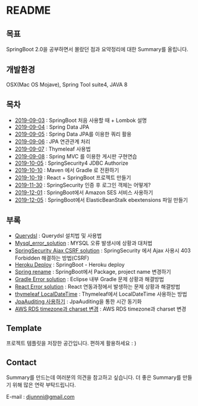 # README

## 목표

SpringBoot 2.0을 공부하면서 몰랐던 점과 요약정리에 대한 Summary를 올립니다.

## 개발환경

OSX\(Mac OS Mojave\), Spring Tool suite4, JAVA 8

## 목차

* [2019-09-03](https://github.com/Djunnni/Springboot-Summary/blob/master/2019-09-03.md) : SpringBoot 처음 사용할 때 + Lombok 설명
* [2019-09-04](https://github.com/Djunnni/Springboot-Summary/blob/master/2019-09-04.md) : Spring Data JPA 
* [2019-09-05](https://github.com/Djunnni/Springboot-Summary/blob/master/2019-09-05.md) : Spring Data JPA를 이용한 쿼리 활용
* [2019-09-06](https://github.com/Djunnni/Springboot-Summary/blob/master/2019-09-06.md) : JPA 연관관계 처리
* [2019-09-07](https://github.com/Djunnni/Springboot-Summary/blob/master/2019-09-07.md) : Thymeleaf 사용법
* [2019-09-08](https://github.com/Djunnni/Springboot-Summary/blob/master/2019-09-08.md) : Spring MVC 를 이용한 게시판 구현연습
* [2019-10-05](https://github.com/Djunnni/Springboot-Summary/blob/master/2019-10-05.md) : SpringSecurity4 JDBC Authorize
* [2019-10-10](https://github.com/Djunnni/Springboot-Summary/blob/master/2019-10-10.md) : Maven 에서 Gradle 로 전환하기
* [2019-10-19](https://github.com/Djunnni/Springboot-Summary/blob/master/2019-10-19.md) : React + SpringBoot 프로젝트 만들기
* [2019-11-30](https://github.com/Djunnni/Springboot-Summary/blob/master/2019-11-30.md) : SpringSecurity 인증 후 로그인 객체는 어떻게? 
* [2019-12-01](https://github.com/Djunnni/Springboot-Summary/blob/master/2019-12-01.md) : SpringBoot에서 Amazon SES 서비스 사용하기
* [2019-12-05](https://github.com/Djunnni/Springboot-Summary/blob/master/2019-12-05.md) : SpringBoot에서 ElasticBeanStalk ebextensions 파일 만들기

## 부록

* [Querydsl](https://github.com/Djunnni/Springboot-Summary/blob/master/appendix/querydsl.md) : Querydsl 설치법 및 사용법 
* [Mysql\_error\_solution](https://github.com/Djunnni/Springboot-Summary/blob/master/appendix/mysql_error_solution.md) : MYSQL 오류 발생시에 상황과 대처법
* [SpringSecurity Ajax CSRF solution](https://github.com/Djunnni/Springboot-Summary/blob/master/appendix/SpringSecurity-Ajax-CSRF-solution.md) : SpringSecurity 에서 Ajax 사용시 403 Forbidden 해결하는 방법\(CSRF\)
* [Heroku Deploy](https://github.com/Djunnni/Springboot-Summary/blob/master/appendix/heroku-deploy.md) : SpringBoot - Heroku deploy
* [Spring rename](https://github.com/Djunnni/Springboot-Summary/blob/master/appendix/spring-rename.md) : SpringBoot에서 Package, project name 변경하기
* [Gradle Error solution](https://github.com/Djunnni/Springboot-Summary/blob/master/appendix/gradle_error_solution.md) : Eclipse 내부 Gradle 문제 상황과 해결방법
* [React Error solution](https://github.com/Djunnni/Springboot-Summary/blob/master/appendix/react_error_solution.md) : React 연동과정에서 발생하는 문제 상황과 해결방법
* [thymeleaf LocalDateTime](https://github.com/Djunnni/Springboot-Summary/blob/master/appendix/Thymeleaf_LocalDateTime.md) : Thymeleaf에서 LocalDateTime 사용하는 방법
* [JpaAuditing 사용하기](https://github.com/Djunnni/Springboot-Summary/blob/master/appendix/JpaAuditing.md) : JpaAuditing을 통한 시간 동기화
* [AWS RDS timezone과 charset 변경](https://github.com/Djunnni/Springboot-Summary/blob/master/appendix/rds_kst_time.md) : AWS RDS timezone과 charset 변경

## Template

프로젝트 템플릿을 저장한 공간입니다. 편하게 활용하세요 : \)

## Contact

Summary를 만드는데 여러분의 의견을 참고하고 싶습니다. 더 좋은 Summary를 만들기 위해 많은 연락 부탁드립니다.

E-mail : djunnni@gmail.com

